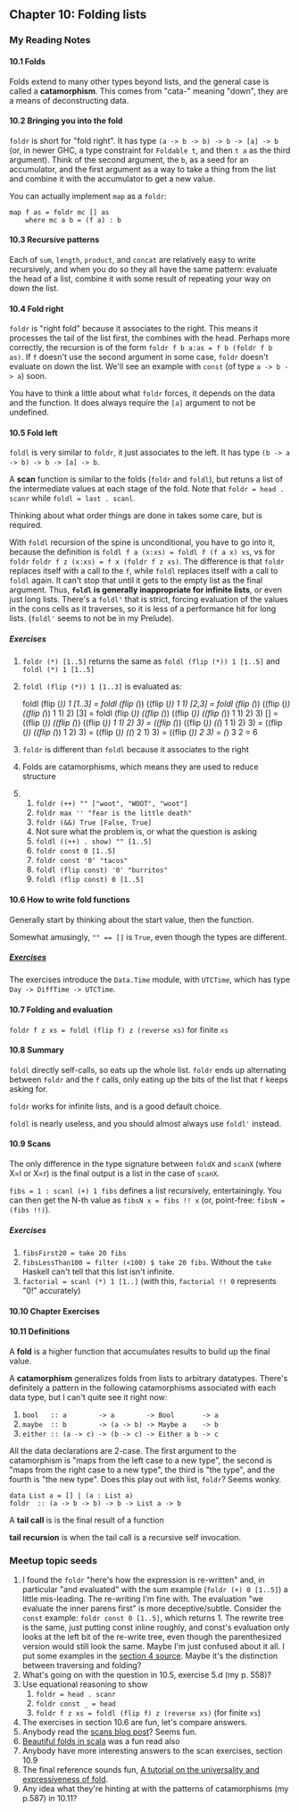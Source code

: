 ## Chapter 10: Folding lists

### My Reading Notes

#### 10.1 Folds

Folds extend to many other types beyond lists, and the general case is called a **catamorphism**.
This comes from "cata-" meaning "down", they are a means of deconstructing data.

#### 10.2 Bringing you into the fold

`foldr` is short for "fold right". It has type `(a -> b -> b) -> b -> [a] -> b`
(or, in newer GHC, a type constraint for `Foldable t`, and then `t a` as the third argument).
Think of the second argument, the `b`, as a seed for an accumulator, and the first argument as a way to
take a thing from the list and combine it with the accumulator to get a new value.

You can actually implement `map` as a `foldr`:

    map f as = foldr mc [] as
        where mc a b = (f a) : b

#### 10.3 Recursive patterns

Each of `sum`, `length`, `product`, and `concat` are relatively easy to write recursively,
and when you do so they all have the same pattern: evaluate the head of a list, combine it with
some result of repeating your way on down the list.

#### 10.4 Fold right

`foldr` is "right fold" because it associates to the right. This means it processes the tail
of the list first, the combines with the head. Perhaps more correctly, the recursion is
of the form `foldr f b a:as = f b (foldr f b as)`. If `f` doesn't use the second argument in
some case, `foldr` doesn't evaluate on down the list. We'll see an example with `const`
(of type `a -> b -> a`) soon.

You have to think a little about what `foldr` forces, it depends on the data and the function.
It does always require the `[a]` argument to not be undefined.

#### 10.5 Fold left

`foldl` is very similar to `foldr`, it just associates to the left. It has type
`(b -> a -> b) -> b -> [a] -> b`.

A **scan** function is similar to the folds (`foldr` and `foldl`), but retuns a list of the
intermediate values at each stage of the fold. Note that `foldr = head . scanr` while
`foldl = last . scanl`.

Thinking about what order things are done in takes some care, but is required.

With `foldl` recursion of the spine is unconditional, you have to go into it, because
the definition is `foldl f a (x:xs) = foldl f (f a x) xs`, vs for `foldr`
`foldr f z (x:xs) = f x (foldr f z xs)`. The difference is that `foldr` replaces itself
with a call to the `f`, while `foldl` replaces itself with a call to `foldl` again. It can't
stop that until it gets to the empty list as the final argument. Thus, **`foldl` is generally
inappropriate for infinite lists**, or even just long lists. There's a `foldl'` that is
strict, forcing evaluation of the values in the cons cells as it traverses, so it is less of
a performance hit for long lists. (`foldl'` seems to not be in my Prelude).

##### Exercises

1. `foldr (*) [1..5]` returns the same as `foldl (flip (*)) 1 [1..5]` and `foldl (*) 1 [1..5]`
2. `foldl (flip (*)) 1 [1..3]` is evaluated as:

    foldl (flip (*)) 1 [1..3]
      = foldl (flip (*)) ((flip (*)) 1 1) [2,3]
      = foldl (flip (*)) ((flip (*)) ((flip (*)) 1 1) 2) [3]
      = foldl (flip (*)) ((flip (*)) ((flip (*)) ((flip (*)) 1 1) 2) 3) []
      = ((flip (*)) ((flip (*)) ((flip (*)) 1 1) 2) 3)
      = ((flip (*)) ((flip (*)) ((*) 1 1) 2) 3)
      = ((flip (*)) ((flip (*)) 1 2) 3)
      = ((flip (*)) ((*) 2 1) 3)
      = ((flip (*)) 2 3)
      = (*) 3 2
      = 6

3. `foldr` is different than `foldl` because it associates to the right
4. Folds are catamorphisms, which means they are used to reduce structure
5.
    1. `foldr (++) "" ["woot", "WOOT", "woot"]`
    2. `foldr max '' "fear is the little death"`
    3. `foldr (&&) True [False, True]`
    4. Not sure what the problem is, or what the question is asking
    5. `foldl ((++) . show) "" [1..5]`
    6. `foldr const 0 [1..5]`
    7. `foldr const '0' "tacos"`
    8. `foldl (flip const) '0' "burritos"`
    9. `foldl (flip const) 0 [1..5]`

#### 10.6 How to write fold functions

Generally start by thinking about the start value, then the function.

Somewhat amusingly, `"" == []` is `True`, even though the types are different.

##### [Exercises](s10_5.hs)

The exercises introduce the `Data.Time` module, with `UTCTime`, which has type
`Day -> DiffTime -> UTCTime`.

#### 10.7 Folding and evaluation

`foldr f z xs = foldl (flip f) z (reverse xs)` for finite `xs`

#### 10.8 Summary

`foldl` directly self-calls, so eats up the whole list. `foldr` ends up alternating
between `foldr` and the `f` calls, only eating up the bits of the list that `f` keeps
asking for.

`foldr` works for infinite lists, and is a good default choice.

`foldl` is nearly useless, and you should almost always use `foldl'` instead.

#### 10.9 Scans

The only difference in the type signature between `foldX` and `scanX` (where X=l or X=r)
is the final output is a list in the case of `scanX`.

`fibs = 1 : scanl (+) 1 fibs` defines a list recursively, entertainingly. You can then get
the N-th value as `fibsN x = fibs !! x` (or, point-free: `fibsN = (fibs !!)`).

##### Exercises

1. `fibsFirst20 = take 20 fibs`
2. `fibsLessThan100 = filter (<100) $ take 20 fibs`. Without the `take` Haskell can't tell that this
    list isn't infinite.
3. `factorial = scanl (*) 1 [1..]` (with this, `factorial !! 0` represents "0!" accurately)

#### 10.10 Chapter Exercises



#### 10.11 Definitions

A **fold** is a higher function that accumulates results to build up the final value.

A **catamorphism** generalizes folds from lists to arbitrary datatypes. There's definitely a pattern
in the following catamorphisms associated with each data type, but I can't quite see it right now:

1. `bool   :: a        -> a        -> Bool       -> a`
2. `maybe  :: b        -> (a -> b) -> Maybe a    -> b`
3. `either :: (a -> c) -> (b -> c) -> Either a b -> c`

All the data declarations are 2-case. The first argument to the catamorphism is "maps from the left
case to a new type", the second is "maps from the right case to a new type", the third is "the type",
and the fourth is "the new type". Does this play out with list, `foldr`? Seems wonky.

    data List a = [] | (a : List a)
    foldr  :: (a -> b -> b) -> b -> List a -> b

A **tail call** is is the final result of a function

**tail recursion** is when the tail call is a recursive self invocation.

### Meetup topic seeds

1. I found the `foldr` "here's how the expression is re-written" and, in particular "and evaluated"
    with the sum example (`foldr (+) 0 [1..5]`) a little mis-leading. The re-writing I'm fine with.
    The evaluation "we evaluate the inner parens first" is more deceptive/subtle. Consider the `const`
    example: `foldr const 0 [1..5]`, which returns 1. The rewrite tree is the same, just putting
    const inline roughly, and const's evaluation only looks at the left bit of the re-write tree,
    even though the parenthesized version would still look the same. Maybe I'm just confused about it
    all. I put some examples in the [section 4 source](s10_4.hs). Maybe it's the distinction between
    traversing and folding?
2. What's going on with the question in 10.5, exercise 5.d (my p. 558)?
3. Use equational reasoning to show
    1. `foldr = head . scanr`
    2. `foldr const _ = head`
    3. `foldr f z xs = foldl (flip f) z (reverse xs)` (for finite `xs`)
4. The exercises in section 10.6 are fun, let's compare answers.
5. Anybody read the [scans blog post](https://chrisdone.com/posts/twitter-problem-loeb)? Seems fun.
6. [Beautiful folds in scala](https://softwaremill.com/beautiful-folds-in-scala/) was a fun read also
7. Anybody have more interesting answers to the scan exercises, section 10.9
8. The final reference sounds fun, [A tutorial on the universality and expressiveness of fold](http://www.cs.nott.ac.uk/~gmh/fold.pdf).
9. Any idea what they're hinting at with the patterns of catamorphisms (my p.587) in 10.11?
